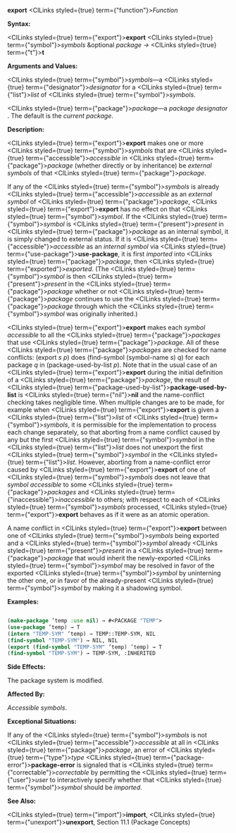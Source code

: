 **export** <ClLinks styled={true} term={"function"}><i>Function</i></ClLinks> 



**Syntax:** 



<ClLinks styled={true} term={"export"}><b>export</b></ClLinks> <ClLinks styled={true} term={"symbol"}><i>symbols</i></ClLinks> &amp;optional *package →* <ClLinks styled={true} term={"t"}><b>t</b></ClLinks> 



**Arguments and Values:** 



<ClLinks styled={true} term={"symbol"}><i>symbols</i></ClLinks>—a <ClLinks styled={true} term={"designator"}><i>designator</i></ClLinks> for a <ClLinks styled={true} term={"list"}><i>list</i></ClLinks> of <ClLinks styled={true} term={"symbol"}><i>symbols</i></ClLinks>. 



<ClLinks styled={true} term={"package"}><i>package</i></ClLinks>—a *package designator* . The default is the *current package*. 



**Description:** 



<ClLinks styled={true} term={"export"}><b>export</b></ClLinks> makes one or more <ClLinks styled={true} term={"symbol"}><i>symbols</i></ClLinks> that are <ClLinks styled={true} term={"accessible"}><i>accessible</i></ClLinks> in <ClLinks styled={true} term={"package"}><i>package</i></ClLinks> (whether directly or by inheritance) be *external symbols* of that <ClLinks styled={true} term={"package"}><i>package</i></ClLinks>. 



If any of the <ClLinks styled={true} term={"symbol"}><i>symbols</i></ClLinks> is already <ClLinks styled={true} term={"accessible"}><i>accessible</i></ClLinks> as an *external symbol* of <ClLinks styled={true} term={"package"}><i>package</i></ClLinks>, <ClLinks styled={true} term={"export"}><b>export</b></ClLinks> has no effect on that <ClLinks styled={true} term={"symbol"}><i>symbol</i></ClLinks>. If the <ClLinks styled={true} term={"symbol"}><i>symbol</i></ClLinks> is <ClLinks styled={true} term={"present"}><i>present</i></ClLinks> in <ClLinks styled={true} term={"package"}><i>package</i></ClLinks> as an internal symbol, it is simply changed to external status. If it is <ClLinks styled={true} term={"accessible"}><i>accessible</i></ClLinks> as an *internal symbol* via <ClLinks styled={true} term={"use-package"}><b>use-package</b></ClLinks>, it is first *imported* into <ClLinks styled={true} term={"package"}><i>package</i></ClLinks>, then <ClLinks styled={true} term={"exported"}><i>exported</i></ClLinks>. (The <ClLinks styled={true} term={"symbol"}><i>symbol</i></ClLinks> is then <ClLinks styled={true} term={"present"}><i>present</i></ClLinks> in the <ClLinks styled={true} term={"package"}><i>package</i></ClLinks> whether or not <ClLinks styled={true} term={"package"}><i>package</i></ClLinks> continues to use the <ClLinks styled={true} term={"package"}><i>package</i></ClLinks> through which the <ClLinks styled={true} term={"symbol"}><i>symbol</i></ClLinks> was originally inherited.) 



<ClLinks styled={true} term={"export"}><b>export</b></ClLinks> makes each *symbol accessible* to all the <ClLinks styled={true} term={"package"}><i>packages</i></ClLinks> that use <ClLinks styled={true} term={"package"}><i>package</i></ClLinks>. All of these <ClLinks styled={true} term={"package"}><i>packages</i></ClLinks> are checked for name conflicts: (export *s p*) does (find-symbol (symbol-name *s*) *q*) for each package *q* in (package-used-by-list *p*). Note that in the usual case of an <ClLinks styled={true} term={"export"}><b>export</b></ClLinks> during the initial definition of a <ClLinks styled={true} term={"package"}><i>package</i></ClLinks>, the result of <ClLinks styled={true} term={"package-used-by-list"}><b>package-used-by-list</b></ClLinks> is <ClLinks styled={true} term={"nil"}><b>nil</b></ClLinks> and the name-conflict checking takes negligible time. When multiple changes are to be made, for example when <ClLinks styled={true} term={"export"}><b>export</b></ClLinks> is given a <ClLinks styled={true} term={"list"}><i>list</i></ClLinks> of <ClLinks styled={true} term={"symbol"}><i>symbols</i></ClLinks>, it is permissible for the implementation to process each change separately, so that aborting from a name conflict caused by any but the first <ClLinks styled={true} term={"symbol"}><i>symbol</i></ClLinks> in the <ClLinks styled={true} term={"list"}><i>list</i></ClLinks> does not unexport the first <ClLinks styled={true} term={"symbol"}><i>symbol</i></ClLinks> in the <ClLinks styled={true} term={"list"}><i>list</i></ClLinks>. However, aborting from a name-conflict error caused by <ClLinks styled={true} term={"export"}><b>export</b></ClLinks> of one of <ClLinks styled={true} term={"symbol"}><i>symbols</i></ClLinks> does not leave that *symbol accessible* to some <ClLinks styled={true} term={"package"}><i>packages</i></ClLinks> and <ClLinks styled={true} term={"inaccessible"}><i>inaccessible</i></ClLinks> to others; with respect to each of <ClLinks styled={true} term={"symbol"}><i>symbols</i></ClLinks> processed, <ClLinks styled={true} term={"export"}><b>export</b></ClLinks> behaves as if it were as an atomic operation. 







 



 



A name conflict in <ClLinks styled={true} term={"export"}><b>export</b></ClLinks> between one of <ClLinks styled={true} term={"symbol"}><i>symbols</i></ClLinks> being exported and a <ClLinks styled={true} term={"symbol"}><i>symbol</i></ClLinks> already <ClLinks styled={true} term={"present"}><i>present</i></ClLinks> in a <ClLinks styled={true} term={"package"}><i>package</i></ClLinks> that would inherit the newly-exported <ClLinks styled={true} term={"symbol"}><i>symbol</i></ClLinks> may be resolved in favor of the exported <ClLinks styled={true} term={"symbol"}><i>symbol</i></ClLinks> by uninterning the other one, or in favor of the already-present <ClLinks styled={true} term={"symbol"}><i>symbol</i></ClLinks> by making it a shadowing symbol. 



**Examples:**
```lisp

(make-package ’temp :use nil) → #<PACKAGE "TEMP"> 
(use-package ’temp) → T 
(intern "TEMP-SYM" ’temp) → TEMP::TEMP-SYM, NIL 
(find-symbol "TEMP-SYM") → NIL, NIL 
(export (find-symbol "TEMP-SYM" ’temp) ’temp) → T 
(find-symbol "TEMP-SYM") → TEMP-SYM, :INHERITED 

```
**Side Effects:** 



The package system is modified. 



**Affected By:** 



*Accessible symbols*. 



**Exceptional Situations:** 



If any of the <ClLinks styled={true} term={"symbol"}><i>symbols</i></ClLinks> is not <ClLinks styled={true} term={"accessible"}><i>accessible</i></ClLinks> at all in <ClLinks styled={true} term={"package"}><i>package</i></ClLinks>, an error of <ClLinks styled={true} term={"type"}><i>type</i></ClLinks> <ClLinks styled={true} term={"package-error"}><b>package-error</b></ClLinks> is signaled that is <ClLinks styled={true} term={"correctable"}><i>correctable</i></ClLinks> by permitting the <ClLinks styled={true} term={"user"}><i>user</i></ClLinks> to interactively specify whether that <ClLinks styled={true} term={"symbol"}><i>symbol</i></ClLinks> should be *imported*. 



**See Also:** 



<ClLinks styled={true} term={"import"}><b>import</b></ClLinks>, <ClLinks styled={true} term={"unexport"}><b>unexport</b></ClLinks>, Section 11.1 (Package Concepts) 



